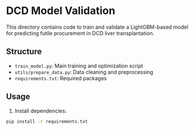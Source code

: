 # DCD Model Validation

This directory contains code to train and validate a LightGBM-based model for predicting futile procurement in DCD liver transplantation.

## Structure

- `train_model.py`: Main training and optimization script
- `utils/prepare_data.py`: Data cleaning and preprocessing
- `requirements.txt`: Required packages

## Usage

1. Install dependencies:
```bash
pip install -r requirements.txt



